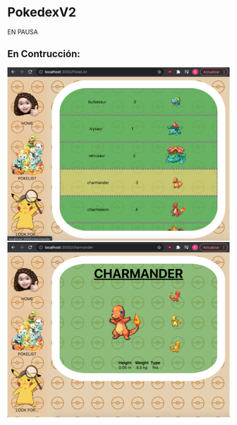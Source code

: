 # PokedexV2

EN PAUSA

## En Contrucción:

<img
    src="./src/img/ListPokemon.png"
    width="700px"
/>
<img
    src="./src/img/SelectedPokemon.png"
    width="700px"
/>
